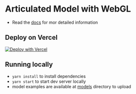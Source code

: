 # Articulated Model with WebGL

- Read the [docs](DOCS.md) for mor detailed information

## Deploy on Vercel

[![Deploy with Vercel](https://vercel.com/button)](https://vercel.com/new/clone?repository-url=https%3A%2F%2Fgithub.com%2Fdonbasta%2Farticulated-model-web-gl)

## Running locally

- `yarn install` to install dependencies
- `yarn start` to start dev server locally
- model examples are available at [models](./models/) directory to upload
